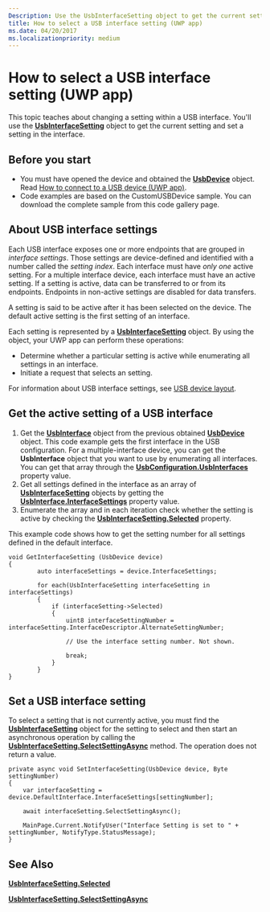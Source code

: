 ```yaml
---
Description: Use the UsbInterfaceSetting object to get the current setting and set a setting in the interface.
title: How to select a USB interface setting (UWP app)
ms.date: 04/20/2017
ms.localizationpriority: medium
---
```


# How to select a USB interface setting (UWP app)

This topic teaches about changing a setting within a USB interface. You'll use the [**UsbInterfaceSetting**](https://docs.microsoft.com/uwp/api/Windows.Devices.Usb.UsbInterfaceSetting) object to get the current setting and set a setting in the interface.

## Before you start

- You must have opened the device and obtained the [**UsbDevice**](https://docs.microsoft.com/uwp/api/Windows.Devices.Usb.UsbDevice) object. Read [How to connect to a USB device (UWP app)](how-to-connect-to-a-usb-device--uwp-app-.md).
- Code examples are based on the CustomUSBDevice sample. You can download the complete sample from this code gallery page.

## About USB interface settings

Each USB interface exposes one or more endpoints that are grouped in *interface settings*. Those settings are device-defined and identified with a number called the *setting index*. Each interface must have *only one* active setting. For a multiple interface device, each interface must have an active setting. If a setting is active, data can be transferred to or from its endpoints. Endpoints in non-active settings are disabled for data transfers.

A setting is said to be active after it has been selected on the device. The default active setting is the first setting of an interface.

Each setting is represented by a [**UsbInterfaceSetting**](https://docs.microsoft.com/uwp/api/Windows.Devices.Usb.UsbInterfaceSetting) object. By using the object, your UWP app can perform these operations:

- Determine whether a particular setting is active while enumerating all settings in an interface.
- Initiate a request that selects an setting.

For information about USB interface settings, see [USB device layout](usb-device-layout.md).

## Get the active setting of a USB interface

1. Get the [**UsbInterface**](https://docs.microsoft.com/uwp/api/Windows.Devices.Usb.UsbInterface) object from the previous obtained [**UsbDevice**](https://docs.microsoft.com/uwp/api/Windows.Devices.Usb.UsbDevice) object. This code example gets the first interface in the USB configuration. For a multiple-interface device, you can get the **UsbInterface** object that you want to use by enumerating all interfaces. You can get that array through the [**UsbConfiguration.UsbInterfaces**](https://docs.microsoft.com/uwp/api/Windows.Devices.Usb.UsbConfiguration#Windows_Devices_Usb_UsbConfiguration_UsbInterfaces) property value.
2. Get all settings defined in the interface as an array of [**UsbInterfaceSetting**](https://docs.microsoft.com/uwp/api/Windows.Devices.Usb.UsbInterfaceSetting) objects by getting the [**UsbInterface.InterfaceSettings**](https://docs.microsoft.com/uwp/api/Windows.Devices.Usb.UsbInterface#Windows_Devices_Usb_UsbInterface_InterfaceSettings) property value.
3. Enumerate the array and in each iteration check whether the setting is active by checking the [**UsbInterfaceSetting.Selected**](https://docs.microsoft.com/uwp/api/Windows.Devices.Usb.UsbInterfaceSetting#Windows_Devices_Usb_UsbInterfaceSetting_Selected) property.

This example code shows how to get the setting number for all settings defined in the default interface.

```CSharp
void GetInterfaceSetting (UsbDevice device)
{
        auto interfaceSettings = device.InterfaceSettings;

        for each(UsbInterfaceSetting interfaceSetting in interfaceSettings)
        {
            if (interfaceSetting->Selected)
            {
                uint8 interfaceSettingNumber = interfaceSetting.InterfaceDescriptor.AlternateSettingNumber;

                // Use the interface setting number. Not shown.

                break;
            }
        }
}
```

## Set a USB interface setting

To select a setting that is not currently active, you must find the [**UsbInterfaceSetting**](https://docs.microsoft.com/uwp/api/Windows.Devices.Usb.UsbInterfaceSetting) object for the setting to select and then start an asynchronous operation by calling the [**UsbInterfaceSetting.SelectSettingAsync**](https://docs.microsoft.com/uwp/api/Windows.Devices.Usb.UsbInterfaceSetting#Windows_Devices_Usb_UsbInterfaceSetting_SelectSettingAsync) method. The operation does not return a value.

```CSharp
private async void SetInterfaceSetting(UsbDevice device, Byte settingNumber)
{
    var interfaceSetting = device.DefaultInterface.InterfaceSettings[settingNumber];

    await interfaceSetting.SelectSettingAsync();

    MainPage.Current.NotifyUser("Interface Setting is set to " + settingNumber, NotifyType.StatusMessage);
}
```

## See Also

[**UsbInterfaceSetting.Selected**](https://docs.microsoft.com/uwp/api/Windows.Devices.Usb.UsbInterfaceSetting#Windows_Devices_Usb_UsbInterfaceSetting_Selected)

[**UsbInterfaceSetting.SelectSettingAsync**](https://docs.microsoft.com/uwp/api/Windows.Devices.Usb.UsbInterfaceSetting#Windows_Devices_Usb_UsbInterfaceSetting_SelectSettingAsync)
